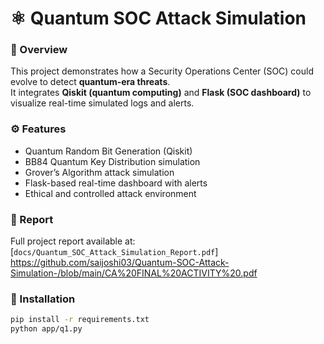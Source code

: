 # ⚛ Quantum SOC Attack Simulation

### 🧠 Overview
This project demonstrates how a Security Operations Center (SOC) could evolve to detect **quantum-era threats**.  
It integrates **Qiskit (quantum computing)** and **Flask (SOC dashboard)** to visualize real-time simulated logs and alerts.

### ⚙️ Features
- Quantum Random Bit Generation (Qiskit)
- BB84 Quantum Key Distribution simulation
- Grover’s Algorithm attack simulation
- Flask-based real-time dashboard with alerts
- Ethical and controlled attack environment

### 📄 Report
Full project report available at:
[`docs/Quantum_SOC_Attack_Simulation_Report.pdf`] https://github.com/saijoshi03/Quantum-SOC-Attack-Simulation-/blob/main/CA%20FINAL%20ACTIVITY%20.pdf

### 🧩 Installation
```bash
pip install -r requirements.txt
python app/q1.py
